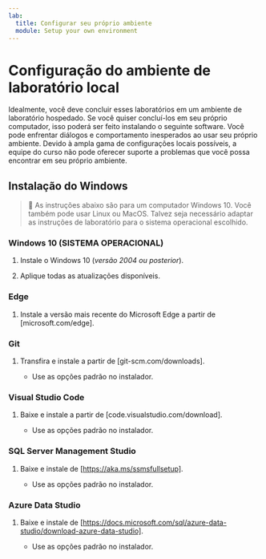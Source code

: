 ```yaml
---
lab:
  title: Configurar seu próprio ambiente
  module: Setup your own environment
---
```


# Configuração do ambiente de laboratório local

Idealmente, você deve concluir esses laboratórios em um ambiente de laboratório hospedado. Se você quiser concluí-los em seu próprio computador, isso poderá ser feito instalando o seguinte software. Você pode enfrentar diálogos e comportamento inesperados ao usar seu próprio ambiente. Devido à ampla gama de configurações locais possíveis, a equipe do curso não pode oferecer suporte a problemas que você possa encontrar em seu próprio ambiente.

## Instalação do Windows

> &#128221; As instruções abaixo são para um computador Windows 10. Você também pode usar Linux ou MacOS. Talvez seja necessário adaptar as instruções de laboratório para o sistema operacional escolhido.

### Windows 10 (SISTEMA OPERACIONAL)

1. Instale o Windows 10 (*versão 2004 ou posterior*).

1. Aplique todas as atualizações disponíveis.

### Edge

1. Instale a versão mais recente do Microsoft Edge a partir de [microsoft.com/edge].

### Git

1. Transfira e instale a partir de [git-scm.com/downloads].

    - Use as opções padrão no instalador.

### Visual Studio Code

1. Baixe e instale a partir de [code.visualstudio.com/download].

    - Use as opções padrão no instalador.

### SQL Server Management Studio

1. Baixe e instale de [https://aka.ms/ssmsfullsetup].

    - Use as opções padrão no instalador.

### Azure Data Studio

1. Baixe e instale de [https://docs.microsoft.com/sql/azure-data-studio/download-azure-data-studio].

    - Use as opções padrão no instalador.

